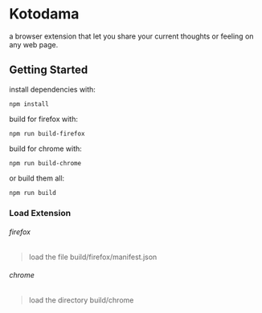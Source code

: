 # Kotodama
a browser extension that let you share your current thoughts or feeling on any web page.
## Getting Started
install dependencies with:
```
npm install
```
build for firefox with:
```
npm run build-firefox
```
build for chrome with:
```
npm run build-chrome
```
or build them all:
```
npm run build
```
### Load Extension
###### firefox
> load the file build/firefox/manifest.json
###### chrome
> load the directory build/chrome
